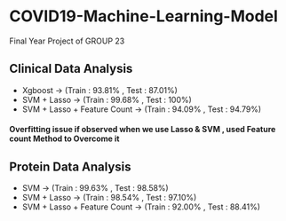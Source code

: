 # COVID19-Machine-Learning-Model
Final Year Project of GROUP 23

## Clinical Data Analysis
* Xgboost -> (Train : 93.81% ,  Test : 87.01%)
* SVM + Lasso ->  (Train : 99.68% ,  Test : 100%)
* SVM + Lasso + Feature Count ->  (Train : 94.09% ,  Test : 94.79%)
#### Overfitting issue if observed when we use Lasso & SVM , used Feature count Method to Overcome it

## Protein Data Analysis 
* SVM -> (Train : 99.63% , Test : 98.58%)
* SVM + Lasso ->  (Train : 98.54% ,  Test : 97.10%)
* SVM + Lasso + Feature Count ->  (Train : 92.00% ,  Test : 88.41%)
